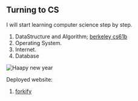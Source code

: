 ## Turning to CS
I will start learning computer science step by step.

1. DataStructure and Algorithm; [berkeley cs61b](https://sp18.datastructur.es/)
2. Operating System.
3. Internet.
4. Database

![Haapy new year](https://github.com/zhiyuanujs/skeleton-sp18/blob/master/hw2/outputFiles/greeting57.png)


Deployed website:
1. [forkify](https://forkify-zhiyuan.netlify.app/)
